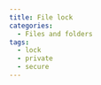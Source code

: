 ```yaml
---
title: File lock
categories:
  - Files and folders
tags:
  - lock
  - private
  - secure
---
```

